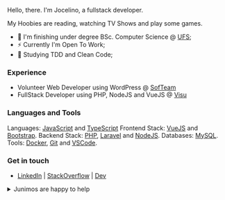 Hello, there. I'm Jocelino, a fullstack developer. 

My Hoobies are reading, watching TV Shows and play some games.

* :telescope: I'm finishing under degree BSc. Computer Science @ [UFS];
* :zap: Currently I'm Open To Work;
* :hammer: Studying TDD and Clean Code;


### Experience

* Volunteer Web Developer using WordPress @ [SofTeam]
* FullStack Developer using PHP, NodeJS and VueJS @ [Visu]


### Languages and Tools

Languages: [JavaScript] and [TypeScript]
Frontend Stack: [VueJS] and [Bootstrap].
Backend Stack: [PHP], [Laravel] and [NodeJS].
Databases: [MySQL].
Tools: [Docker], [Git] and [VSCode].


### Get in touch
 - [LinkedIn] | [StackOverflow] | [Dev]


<details>
  <summary>Junimos are happy to help</summary>
  <p>
    <img src="https://stardewvalleywiki.com/mediawiki/images/5/57/Junimo.gif" width="100" alt="GIF with one Junimo - NPC from Stardew valley Game" />
    <br /><legend>GIF with a <a href="https://stardewvalleywiki.com/Junimos">Junimo</a> - NPC from <a href="https://stardewvalleywiki.com/">Stardew Valley</a> Game</legend>
  </p>
</details>






[Dev]: https://dev.to/netojocelino
[LinkedIn]: https://www.linkedin.com/in/netojocelino
[SofTeam]: https://softeam.com.br/
[StackOverflow]: https://stackoverflow.com/users/5228535/rogue-psycho
[UFS]: https://www.sigaa.ufs.br/sigaa/public/curso/portal.jsf?lc=pt_BR&id=320143
[Visu]: https://visu.cc/

[JavaScript]: https://developer.mozilla.org/en-US/docs/Web/JavaScript
[TypeScript]: https://www.typescriptlang.org/
[VueJS]: https://vuejs.org/
[Bootstrap]: https://getbootstrap.com/
[PHP]: https://www.php.net/
[Laravel]: https://laravel.com/
[NodeJS]: https://nodejs.org/
[MySQL]: https://mysql.com/
[Docker]: https://docker.com
[Git]: https://git-scm.com/
[VSCode]: https://code.visualstudio.com/


[Junimo]: https://stardewvalleywiki.com/Junimos
